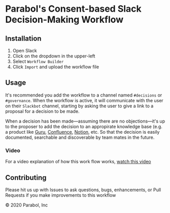 # Parabol's Consent-based Slack Decision-Making Workflow

## Installation

1. Open Slack
2. Click on the dropdown in the upper-left
3. Select `Workflow Builder`
4. Click `Import` and upload the workflow file

## Usage

It's recommended you add the workflow to a channel named `#decisions` or `#governance`.
When the workflow is active, it will communicate with the user on their `Slackbot` channel,
starting by asking the user to give a link to a proposal for a decision to be made.

When a decision has been made—assuming there are no objections—it's up to the proposer to
add the decision to an appropirate knowledge base (e.g. a product like
[Guru](https://getguru.com), [Confluence](https://youtu.be/vGQY95IZpLo),
[Notion](https://notion.so), etc. So that the decision is easily documented, searchable and
discoverable by team mates in the future.

### Video

For a video explanation of how this work flow works,
[watch this video](https://youtu.be/vGQY95IZpLo)

## Contributing

Please hit us up with Issues to ask questions, bugs, enhancements, or Pull Requests if you
make improvements to this workflow

© 2020 Parabol, Inc
